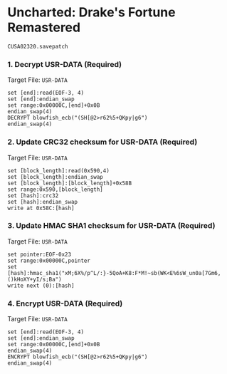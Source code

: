 #  Uncharted: Drake's Fortune Remastered 

`CUSA02320.savepatch`

### 1. Decrypt USR-DATA (Required)

Target File: `USR-DATA`

```
set [end]:read(EOF-3, 4)
set [end]:endian_swap
set range:0x00000C,[end]+0x0B
endian_swap(4)
DECRYPT blowfish_ecb("(SH[@2>r62%5+QKpy|g6")
endian_swap(4)
```

### 2. Update CRC32 checksum for USR-DATA (Required)

Target File: `USR-DATA`

```
set [block_length]:read(0x590,4)
set [block_length]:endian_swap
set [block_length]:[block_length]+0x58B
set range:0x590,[block_length]
set [hash]:crc32
set [hash]:endian_swap
write at 0x58C:[hash]
```

### 3. Update HMAC SHA1 checksum for USR-DATA (Required)

Target File: `USR-DATA`

```
set pointer:EOF-0x23
set range:0x00000C,pointer
set [hash]:hmac_sha1("xM;6X%/p^L/:}-5QoA+K8:F*M!~sb(WK<E%6sW_un0a[7Gm6,()kHoXY+yI/s;Ba")
write next (0):[hash]
```

### 4. Encrypt USR-DATA (Required)

Target File: `USR-DATA`

```
set [end]:read(EOF-3, 4)
set [end]:endian_swap
set range:0x00000C,[end]+0x0B
endian_swap(4)
ENCRYPT blowfish_ecb("(SH[@2>r62%5+QKpy|g6")
endian_swap(4)
```


